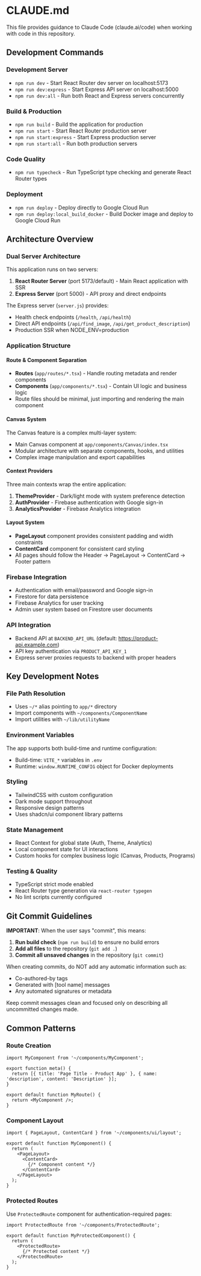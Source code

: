 # CLAUDE.md

This file provides guidance to Claude Code (claude.ai/code) when working with code in this repository.

## Development Commands

### Development Server

- `npm run dev` - Start React Router dev server on localhost:5173
- `npm run dev:express` - Start Express API server on localhost:5000
- `npm run dev:all` - Run both React and Express servers concurrently

### Build & Production

- `npm run build` - Build the application for production
- `npm run start` - Start React Router production server
- `npm run start:express` - Start Express production server
- `npm run start:all` - Run both production servers

### Code Quality

- `npm run typecheck` - Run TypeScript type checking and generate React Router types

### Deployment

- `npm run deploy` - Deploy directly to Google Cloud Run
- `npm run deploy:local_build_docker` - Build Docker image and deploy to Google Cloud Run

## Architecture Overview

### Dual Server Architecture

This application runs on two servers:

1. **React Router Server** (port 5173/default) - Main React application with SSR
2. **Express Server** (port 5000) - API proxy and direct endpoints

The Express server (`server.js`) provides:

- Health check endpoints (`/health`, `/api/health`)
- Direct API endpoints (`/api/find_image`, `/api/get_product_description`)
- Production SSR when NODE_ENV=production

### Application Structure

#### Route & Component Separation

- **Routes** (`app/routes/*.tsx`) - Handle routing metadata and render components
- **Components** (`app/components/*.tsx`) - Contain UI logic and business logic
- Route files should be minimal, just importing and rendering the main component

#### Canvas System

The Canvas feature is a complex multi-layer system:

- Main Canvas component at `app/components/Canvas/index.tsx`
- Modular architecture with separate components, hooks, and utilities
- Complex image manipulation and export capabilities

#### Context Providers

Three main contexts wrap the entire application:

1. **ThemeProvider** - Dark/light mode with system preference detection
2. **AuthProvider** - Firebase authentication with Google sign-in
3. **AnalyticsProvider** - Firebase Analytics integration

#### Layout System

- **PageLayout** component provides consistent padding and width constraints
- **ContentCard** component for consistent card styling
- All pages should follow the Header → PageLayout → ContentCard → Footer pattern

### Firebase Integration

- Authentication with email/password and Google sign-in
- Firestore for data persistence
- Firebase Analytics for user tracking
- Admin user system based on Firestore user documents

### API Integration

- Backend API at `BACKEND_API_URL` (default: <https://product-api.example.com>)
- API key authentication via `PRODUCT_API_KEY_1`
- Express server proxies requests to backend with proper headers

## Key Development Notes

### File Path Resolution

- Uses `~/*` alias pointing to `app/*` directory
- Import components with `~/components/ComponentName`
- Import utilities with `~/lib/utilityName`

### Environment Variables

The app supports both build-time and runtime configuration:

- Build-time: `VITE_*` variables in `.env`
- Runtime: `window.RUNTIME_CONFIG` object for Docker deployments

### Styling

- TailwindCSS with custom configuration
- Dark mode support throughout
- Responsive design patterns
- Uses shadcn/ui component library patterns

### State Management

- React Context for global state (Auth, Theme, Analytics)
- Local component state for UI interactions
- Custom hooks for complex business logic (Canvas, Products, Programs)

### Testing & Quality

- TypeScript strict mode enabled
- React Router type generation via `react-router typegen`
- No lint scripts currently configured

## Git Commit Guidelines

**IMPORTANT**: When the user says "commit", this means:

1. **Run build check** (`npm run build`) to ensure no build errors
2. **Add all files** to the repository (`git add .`)
3. **Commit all unsaved changes** in the repository (`git commit`)

When creating commits, do NOT add any automatic information such as:

- Co-authored-by tags
- Generated with [tool name] messages
- Any automated signatures or metadata

Keep commit messages clean and focused only on describing all uncommitted changes made.

## Common Patterns

### Route Creation

```tsx
import MyComponent from '~/components/MyComponent';

export function meta() {
  return [{ title: 'Page Title - Product App' }, { name: 'description', content: 'Description' }];
}

export default function MyRoute() {
  return <MyComponent />;
}
```

### Component Layout

```tsx
import { PageLayout, ContentCard } from '~/components/ui/layout';

export default function MyComponent() {
  return (
    <PageLayout>
      <ContentCard>
        {/* Component content */}
      </ContentCard>
    </PageLayout>
  );
}
```

### Protected Routes

Use `ProtectedRoute` component for authentication-required pages:

```tsx
import ProtectedRoute from '~/components/ProtectedRoute';

export default function MyProtectedComponent() {
  return (
    <ProtectedRoute>
      {/* Protected content */}
    </ProtectedRoute>
  );
}
```
